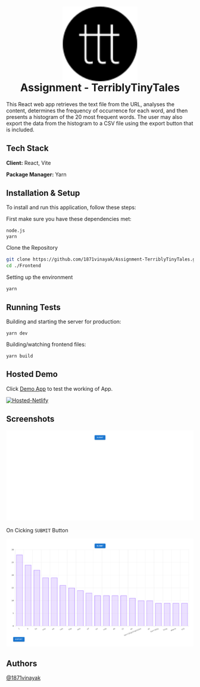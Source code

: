 <p align="center" style="margin-bottom: 0px !important;">
  <img width="200" src="https://raw.githubusercontent.com/1871vinayak/Assignment-TerriblyTinyTales/f32b5af956883f348c091df28be0440f7c4623bd/Frontend/src/assets/ttt-black.svg" alt="TerriblyTinyTales" align="center">
</p>
 <h1 align="center" style="margin-top: 0px;">Assignment - TerriblyTinyTales</h1>
 
This React web app retrieves the text file from the URL, analyses the content, determines the frequency of occurrence for each word, and then presents a histogram of the 20 most frequent words. The user may also export the data from the histogram to a CSV file using the export button that is included.

## Tech Stack

**Client:** React, Vite

**Package Manager:** Yarn


## Installation & Setup

To install and run this application, follow these steps:

First make sure you have these dependencies met:

    node.js
    yarn

Clone the Repository

```bash
git clone https://github.com/1871vinayak/Assignment-TerriblyTinyTales.git
cd ./Frontend
```
Setting up the environment
```
yarn
```

## Running Tests

Building and starting the server for production:

```
yarn dev
```

Building/watching frontend files:
```
yarn build
```
## Hosted Demo

Click [Demo App](https://illustrious-maamoul-76244c.netlify.app/) to test the working of App.

[![Hosted-Netlify](https://img.shields.io/badge/Hosted-Netlify-success?style=for-the-badge&logo=netlify)](https://illustrious-maamoul-76244c.netlify.app/)

## Screenshots

![App Screenshot](https://raw.githubusercontent.com/1871vinayak/Assignment-TerriblyTinyTales/main/Snapshots/Snapshot1.png)

On Cicking ```SUBMIT``` Button

![App Screenshot](https://raw.githubusercontent.com/1871vinayak/Assignment-TerriblyTinyTales/main/Snapshots/Snapshot2.png)
## Authors

[@1871vinayak](https://github.com/1871vinayak)

